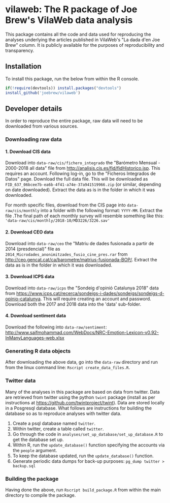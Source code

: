 
<!-- README.md is generated from README.Rmd. Please edit that file -->
vilaweb: The R package of Joe Brew's VilaWeb data analysis
==========================================================

This package contains all the code and data used for reproducing the analyses underlying the articles published in VilaWeb's "La dada d'en Joe Brew" column. It is publicly available for the purposes of reproducibility and transparency.

Installation
------------

To install this package, run the below from within the R console.

``` r
if(!require(devtools)) install.packages("devtools")
install_github('joebrew/vilaweb')
```

Developer details
-----------------

In order to reproduce the entire package, raw data will need to be downloaded from various sources.

### Downloading raw data

#### 1. Download CIS data

Download into `data-raw/cis/fichero_integrado` the "Barómetro Mensual - 2000-2018 all data" file from <http://analisis.cis.es/fid/fidHistorico.jsp>. This requires an account. Following log-in, go to the "Ficheros Integrados de Datos" page. Download the full data file. This will be downloaded as `FID_637_06bcee7b-ea6b-4f41-a74e-37a941519966.zip` (or similar, depending on date downloaded). Extract the data as is in the folder in which it was downloaded.

For month specific files, download from the CIS page into `data-raw/cis/monthly` into a folder with the following format: `YYYY-MM`. Extract the file .The final path of each monthly survey will resemble something like this: `'data-raw/cis/monthly/2018-10/MD3226/3226.sav'`

#### 2. Download CEO data

Download into `data-raw/ceo` the "Matriu de dades fusionada a partir de 2014 (presdencial)" file as `2014_Microdades_anonimitzades_fusio_cine_pres.rar` from <http://ceo.gencat.cat/ca/barometre/matrius-fusionada-BOP/>. Extract the data as is in the folder in which it was downloaded.

#### 3. Download ICPS data

Download into `data-raw/icps` the "Sondeig d'opinió Catalunya 2018" data from <https://www.icps.cat/recerca/sondeigs-i-dades/sondeigs/sondeigs-d-opinio-catalunya>. This will require creating an account and password. Download both the 2017 and 2018 data into the 'data' sub-folder.

#### 4. Download sentiment data

Download the following into `data-raw/sentiment`: <http://www.saifmohammad.com/WebDocs/NRC-Emotion-Lexicon-v0.92-InManyLanguages-web.xlsx>

### Generating R data objects

After downloading the above data, go into the `data-raw` directory and run from the linux command line: `Rscript create_data_files.R`.

### Twitter data

Many of the analyses in this package are based on data from twitter. Data are retrieved from twitter using the python `twint` package (install as per instructions at <https://github.com/twintproject/twint>). Data are stored locally in a Posgresql database. What follows are instructions for building the database so as to reproduce analyses with twitter data.

1.  Create a psql database named `twitter`.
2.  Within twitter, create a table called `twitter`.
3.  Go through the code in `analyses/set_up_database/set_up_database.R` to get the database set up.
4.  Within R, run the `update_database()` function specifying the accounts via the `people` argument.
5.  To keep the database updated, run the `update_database()` function.
6.  Generate periodic data dumps for back-up purposes: `pg_dump twitter > backup.sql`

### Building the package

Having done the above, run `Rscript build_package.R` from within the main directory to compile the package.
